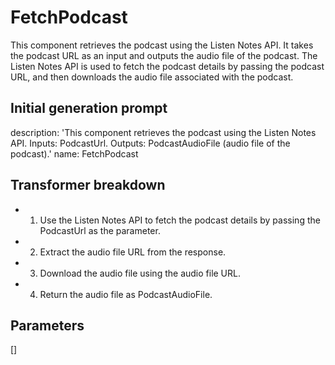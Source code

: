 
# FetchPodcast

This component retrieves the podcast using the Listen Notes API. It takes the podcast URL as an input and outputs the audio file of the podcast. The Listen Notes API is used to fetch the podcast details by passing the podcast URL, and then downloads the audio file associated with the podcast.

## Initial generation prompt
description: 'This component retrieves the podcast using the Listen Notes API. Inputs:
  PodcastUrl. Outputs: PodcastAudioFile (audio file of the podcast).'
name: FetchPodcast


## Transformer breakdown
- 1. Use the Listen Notes API to fetch the podcast details by passing the PodcastUrl as the parameter.
- 2. Extract the audio file URL from the response.
- 3. Download the audio file using the audio file URL.
- 4. Return the audio file as PodcastAudioFile.

## Parameters
[]

        